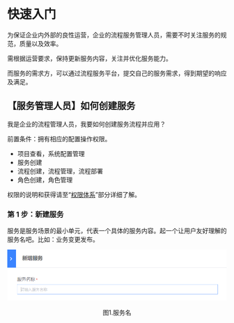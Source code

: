 # 快速入门

为保证企业内外部的良性运营，企业的流程服务管理人员，需要不时关注服务的规范，质量以及效率。

需根据运营要求，保持更新服务内容，关注并优化服务能力。

而服务的需求方，可以通过流程服务平台，提交自己的服务需求，得到期望的响应及满足。

## 【服务管理人员】如何创建服务

我是企业的流程管理人员，我要如何创建服务流程并应用？

前置条件：拥有相应的配置操作权限。

* 项目查看，系统配置管理
* 服务创建
* 流程创建，流程管理，流程部署
* 角色创建，角色管理

权限的说明和获得请至“[权限体系](../产品功能/权限体系和角色管理/Authority_system.md)”部分详细了解。

### 第 1 步：新建服务

服务是服务场景的最小单元，代表一个具体的服务内容。起一个让用户友好理解的服务名吧。比如：业务变更发布。

![](../media/step001.png)
<center>图1.服务名</center>
